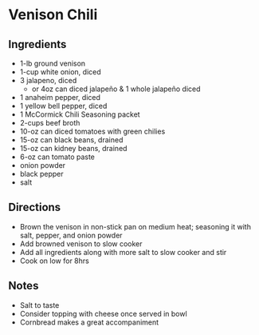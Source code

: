 # Venison Chili
## Ingredients
  * 1-lb ground venison
  * 1-cup white onion, diced
  * 3 jalapeno, diced
    * or 4oz can diced jalapeño & 1 whole jalapeño diced
  * 1 anaheim pepper, diced
  * 1 yellow bell pepper, diced
  * 1 McCormick Chili Seasoning packet
  * 2-cups beef broth
  * 10-oz can diced tomatoes with green chilies
  * 15-oz can black beans, drained
  * 15-oz can kidney beans, drained
  * 6-oz can tomato paste
  * onion powder
  * black pepper
  * salt



## Directions
  * Brown the venison in non-stick pan on medium heat; seasoning it with salt, pepper, and onion powder
  * Add browned venison to slow cooker
  * Add all ingredients along with more salt to slow cooker and stir
  * Cook on low for 8hrs



## Notes
  * Salt to taste
  * Consider topping with cheese once served in bowl
  * Cornbread makes a great accompaniment


